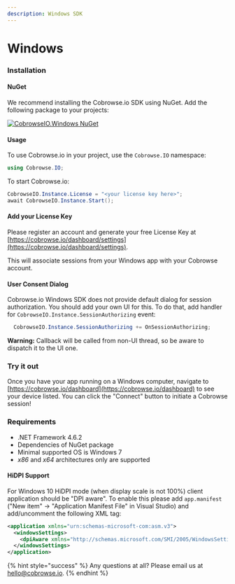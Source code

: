 ```yaml
---
description: Windows SDK
---
```


# Windows

### Installation

#### NuGet

We recommend installing the Cobrowse.io SDK using NuGet. Add the following package to your projects:

[![CobrowseIO.Windows NuGet](https://img.shields.io/nuget/v/CobrowseIO.Windows.svg?label=CobrowseIO.Windows)](https://www.nuget.org/packages/CobrowseIO.Windows/)

#### Usage

To use Cobrowse.io in your project, use the `Cobrowse.IO` namespace:

```csharp
using Cobrowse.IO;
```

To start Cobrowse.io:

```csharp
CobrowseIO.Instance.License = "<your license key here>";
await CobrowseIO.Instance.Start();
```

#### Add your License Key

Please register an account and generate your free License Key at [https://cobrowse.io/dashboard/settings](https://cobrowse.io/dashboard/settings).

This will associate sessions from your Windows app with your Cobrowse account.

#### User Consent Dialog

Cobrowse.io Windows SDK does not provide default dialog for session authorization. You should add your own UI for this. 
To do that, add handler for `CobrowseIO.Instance.SessionAuthorizing` event:

```csharp
  CobrowseIO.Instance.SessionAuthorizing += OnSessionAuthorizing;
```

**Warning:** Callback will be called from non-UI thread, so be aware to dispatch it to the UI one.

### Try it out

Once you have your app running on a Windows computer, navigate to [https://cobrowse.io/dashboard](https://cobrowse.io/dashboard) to see your device listed. You can click the "Connect" button to initiate a Cobrowse session!

### Requirements

* .NET Framework 4.6.2
* Dependencies of NuGet package
* Minimal supported OS is Windows 7
* *x86* and *x64* architectures only are supported

#### HiDPI Support

For Windows 10 HiDPI mode (when display scale is not 100%) client application should be "DPI aware". To enable this please add
`app.manifest` ("New item" -> "Application Manifest File" in Visual Studio) and add/uncomment the following XML tag:

```XML
<application xmlns="urn:schemas-microsoft-com:asm.v3">
  <windowsSettings>
    <dpiAware xmlns="http://schemas.microsoft.com/SMI/2005/WindowsSettings">true</dpiAware>
  </windowsSettings>
</application>
```

{% hint style="success" %}
Any questions at all? Please email us at [hello@cobrowse.io](mailto:hello@cobrowse.io).
{% endhint %}

